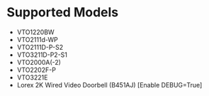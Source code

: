 # Supported Models

- VTO1220BW
- VTO2111d-WP
- VTO2111D-P-S2
- VTO3211D-P2-S1
- VTO2000A(-2)
- VTO2202F-P
- VTO3221E
- Lorex 2K Wired Video Doorbell (B451AJ) [Enable DEBUG=True]
